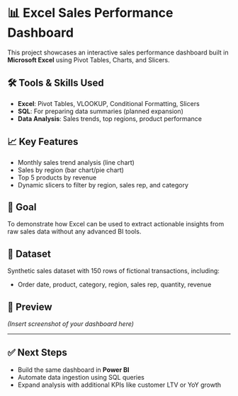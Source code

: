 # 📊 Excel Sales Performance Dashboard

This project showcases an interactive sales performance dashboard built in **Microsoft Excel** using Pivot Tables, Charts, and Slicers.

## 🛠 Tools & Skills Used
- **Excel**: Pivot Tables, VLOOKUP, Conditional Formatting, Slicers
- **SQL**: For preparing data summaries (planned expansion)
- **Data Analysis**: Sales trends, top regions, product performance

## 📈 Key Features
- Monthly sales trend analysis (line chart)
- Sales by region (bar chart/pie chart)
- Top 5 products by revenue
- Dynamic slicers to filter by region, sales rep, and category

## 🎯 Goal
To demonstrate how Excel can be used to extract actionable insights from raw sales data without any advanced BI tools.

## 📁 Dataset
Synthetic sales dataset with 150 rows of fictional transactions, including:
- Order date, product, category, region, sales rep, quantity, revenue

## 📸 Preview
*(Insert screenshot of your dashboard here)*

---

## ✅ Next Steps
- Build the same dashboard in **Power BI**
- Automate data ingestion using SQL queries
- Expand analysis with additional KPIs like customer LTV or YoY growth
